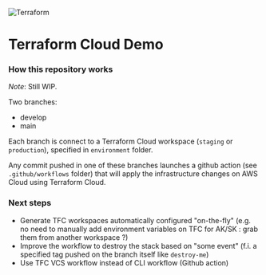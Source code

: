 ![Terraform](https://github.com/jeremietharaud/tfc-demo/workflows/Terraform/badge.svg)

# Terraform Cloud Demo

### How this repository works

*Note*: Still WIP.

Two branches:

 * develop
 * main

Each branch is connect to a Terraform Cloud workspace (```staging``` or ```production```), specified in ```environment``` folder.

Any commit pushed in one of these branches launches a github action (see ```.github/workflows``` folder) that will apply the infrastructure changes on AWS Cloud using Terraform Cloud.

### Next steps

 * Generate TFC workspaces automatically configured "on-the-fly" (e.g. no need to manually add environment variables on TFC for AK/SK : grab them from another workspace ?)
 * Improve the workflow to destroy the stack based on "some event" (f.i. a specified tag pushed on the branch itself like ```destroy-me```)
 * Use TFC VCS workflow instead of CLI workflow (Github action)